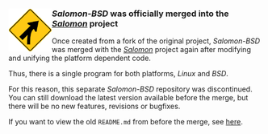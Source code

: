 ### <img src="https://raw.githubusercontent.com/urbanware-org/salomon-bsd/master/wiki/merge.png" alt="Important" height="86px" width="86px" align="left"/>*Salomon-BSD* was officially merged into the *[Salomon](https://github.com/urbanware-org/salomon)* project</a>

Once created from a fork of the original project, *Salomon-BSD* was merged with the *[Salomon](https://github.com/urbanware-org/salomon)* project again after modifying and unifying the platform dependent code.

Thus, there is a single program for both platforms, *Linux* and *BSD*.

For this reason, this separate *Salomon-BSD* repository was discontinued. You can still download the latest version available before the merge, but there will be no new features, revisions or bugfixes.

If you want to view the old `README.md` from before the merge, see [here](https://github.com/urbanware-org/salomon-bsd/blob/main/README_OLD.md).
